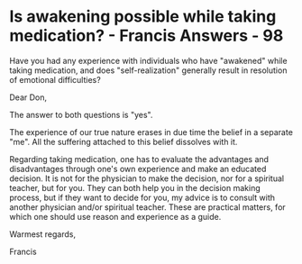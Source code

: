 # Is awakening possible while taking medication? - Francis Answers - 98

Have you had any experience with individuals who have "awakened" while taking medication, and does "self-realization" generally result in resolution of emotional difficulties?

Dear Don,

The answer to both questions is "yes".

The experience of our true nature erases in due time the belief in a separate "me". All the suffering attached to this belief dissolves with it.

Regarding taking medication, one has to evaluate the advantages and disadvantages through one's own experience and make an educated decision. It is not for the physician to make the decision, nor for a spiritual teacher, but for you. They can both help you in the decision making process, but if they want to decide for you, my advice is to consult with another physician and/or spiritual teacher. These are practical matters, for which one should use reason and experience as a guide.

Warmest regards,

Francis

